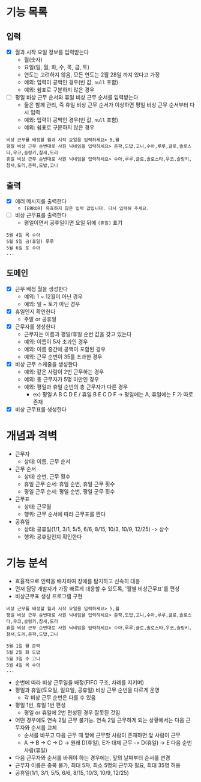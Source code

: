 # 기능 목록

## 입력

- [x] 월과 시작 요일 정보를 입력받는다
  - 월(숫자)
  - 요일(일, 월, 화, 수, 목, 금, 토)
  - 연도는 고려하지 않음, 모든 연도는 2월 28일 까지 있다고 가정
  - 예외: 입력이 공백인 경우(빈 값, `null` 포함)
  - 예외: 쉼표로 구분하지 않은 경우
- [ ] 평일 비상 근무 순서와 휴일 비상 근무 순서를 입력받는다
  - 둘은 함께 관리, 즉 휴일 비상 근무 순서가 이상하면 평일 비상 근무 순서부터 다시 입력 
  - 예외: 입력이 공백인 경우(빈 값, `null` 포함)
  - 예외: 쉼표로 구분하지 않은 경우

```text
비상 근무를 배정할 월과 시작 요일을 입력하세요> 5,월
평일 비상 근무 순번대로 사원 닉네임을 입력하세요> 준팍,도밥,고니,수아,루루,글로,솔로스타,우코,슬링키,참새,도리
휴일 비상 근무 순번대로 사원 닉네임을 입력하세요> 수아,루루,글로,솔로스타,우코,슬링키,참새,도리,준팍,도밥,고니
```

## 출력
- [x] 에러 메시지를 출력한다
  - `[ERROR] 유효하지 않은 입력 값입니다. 다시 입력해 주세요.`
- [ ] 비상 근무표를 출력한다
  - 평일이면서 공휴일이면 요일 뒤에 `(휴일)` 표기
```text
5월 4일 목 수아
5월 5일 금(휴일) 루루
5월 6일 토 수아
...
```

## 도메인

- [x] 근무 배정 월을 생성한다
  - 예외: 1 ~ 12월이 아닌 경우
  - 예외: 일 ~ 토가 아닌 경우
- [x] 휴일인지 확인한다
  - 주말 or 공휴일
- [x] 근무자를 생성한다
  - 근무자는 이름과 평일/휴일 순번 값을 갖고 있는다 
  - 예외: 이름이 5자 초과인 경우
  - 예외: 이름 중간에 공백이 포함된 경우
  - 예외: 근무 순번이 35를 초과한 경우
- [x] 비상 근무 스케줄을 생성한다
  - 예외: 같은 사람이 2번 근무하는 경우
  - 예외: 총 근무자가 5명 미만인 경우
  - 예외: 평일과 휴일 순번의 총 근무자가 다른 경우
    - ex) 평일 A B C D E / 휴일 B E C D F -> 평일에는 A, 휴일에는 F 가 따로 존재
- [x] 비상 근무표를 생성한다

# 개념과 격벽

- 근무자
  - 상태: 이름, 근무 순서
- 근무 순서
  - 상태: 순번, 근무 횟수 
  - 휴일 근무 순서: 휴일 순번, 휴일 근무 횟수
  - 평일 근무 순서: 평일 순번, 평일 군무 횟수
- 근무표
  - 상태: 근무월
  - 행위: 근무 순서에 따라 근무표를 짠다
- 공휴일
  - 상태: 공휴일(1/1, 3/1, 5/5, 6/6, 8/15, 10/3, 10/9, 12/25) -> 상수
  - 행위: 공휴일인지 확인한다

# 기능 분석

- 효율적으로 인력을 배치하여 장애를 탐지하고 신속히 대응
- 먼저 담당 개발자가 가장 빠르게 대응할 수 있도록, '월별 비상근무표'를 편성
- 비상근무표 생성 프로그램 구현
```text
비상 근무를 배정할 월과 시작 요일을 입력하세요> 5,월
평일 비상 근무 순번대로 사원 닉네임을 입력하세요> 준팍,도밥,고니,수아,루루,글로,솔로스타,우코,슬링키,참새,도리
휴일 비상 근무 순번대로 사원 닉네임을 입력하세요> 수아,루루,글로,솔로스타,우코,슬링키,참새,도리,준팍,도밥,고니

5월 1일 월 준팍
5월 2일 화 도밥
5월 3일 수 고니
5월 4일 목 수아
...
```
- 순번에 따라 비상 근무일을 배정(FIFO 구조, 차례를 지키며)
- 평일과 휴일(토요일, 일요일, 공휴일) 비상 근무 순번을 다르게 운영
  - 각 비상 근무 순번은 다를 수 있음
- 평일 1번, 휴일 1번 편성
  - 평일 or 휴일에 2번 편성된 경우 잘못된 것임
- 어떤 경우에도 연속 2일 근무 불가능. 연속 2일 근무하게 되는 상황에서는 다음 근무자와 순서를 교체
  - 순서를 바꾸고 다음 근무 때 앞에 근무할 사람이 존재하면 앞 사람이 근무
  - A -> B -> C -> D -> 원래 D(휴일), E가 대체 근무 -> D(휴일) -> E 다음 순번 사람(휴일)
- 다음 근무자와 순서를 바꿔야 하는 경우에는, 앞의 날짜부터 순서를 변경
- 근무자 이름은 중복 불가, 최대 5자, 최소 5명의 근무자 필요, 최대 35명 허용
- 공휴일(1/1, 3/1, 5/5, 6/6, 8/15, 10/3, 10/9, 12/25)
